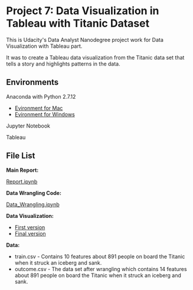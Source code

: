 
# Project 7: Data Visualization in Tableau with Titanic Dataset

This is Udacity's Data Analyst Nanodegree project work for Data Visualization with Tableau part.

It was to create a Tableau data visualization from the Titanic data set that tells a story and highlights patterns in the data.

## Environments

Anaconda with Python 2.7.12
* [Evironment for Mac](https://github.com/mellamoorzar/Udacity_DAND/blob/master/Evironments/dand-env-mac.yaml)
* [Evironment for Windows](https://github.com/mellamoorzar/Udacity_DAND/blob/master/Evironments/dand-env-win.yaml)

Jupyter Notebook

Tableau

## File List

**Main Report:**

[Report.ipynb](Report.ipynb)

**Data Wrangling Code:**

[Data_Wrangling.ipynb](Data_Wrangling.ipynb)

**Data Visualization:**

* [First version](https://public.tableau.com/profile/wen.fan#!/vizhome/Titanic_Story_v1/Story)
* [Final version](https://public.tableau.com/profile/wen.fan#!/vizhome/Titanic_Story_final/Story)

**Data:**

* train.csv - Contains 10 features about 891 people on board the Titanic when it struck an iceberg and sank.
* outcome.csv - The data set after wrangling which contains 14 features about 891 people on board the Titanic when it struck an iceberg and sank.
